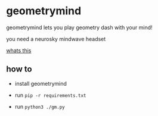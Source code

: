 # geometrymind

geometrymind lets you play geometry dash with your mind! 

you need a neurosky mindwave headset


[whats this](https://discord.gg/e2WYCuk)


## how to

- install geometrymind

- run ``pip -r requirements.txt``
 

- run ``python3 ./gm.py``

